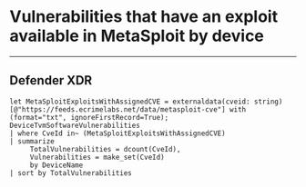 # Vulnerabilities that have an exploit available in MetaSploit by device
----
## Defender XDR
```
let MetaSploitExploitsWithAssignedCVE = externaldata(cveid: string)[@"https://feeds.ecrimelabs.net/data/metasploit-cve"] with (format="txt", ignoreFirstRecord=True);
DeviceTvmSoftwareVulnerabilities
| where CveId in~ (MetaSploitExploitsWithAssignedCVE)
| summarize
     TotalVulnerabilities = dcount(CveId),
     Vulnerabilities = make_set(CveId)
     by DeviceName
| sort by TotalVulnerabilities
```

